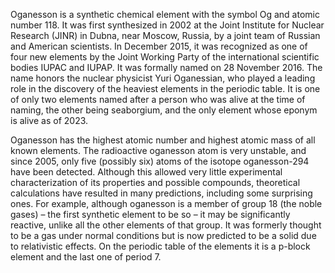 ﻿Oganesson is a synthetic chemical element with the symbol Og and atomic number 118. It was first synthesized in 2002 at the Joint Institute for Nuclear Research (JINR) in Dubna, near Moscow, Russia, by a joint team of Russian and American scientists. In December 2015, it was recognized as one of four new elements by the Joint Working Party of the international scientific bodies IUPAC and IUPAP. It was formally named on 28 November 2016. The name honors the nuclear physicist Yuri Oganessian, who played a leading role in the discovery of the heaviest elements in the periodic table. It is one of only two elements named after a person who was alive at the time of naming, the other being seaborgium, and the only element whose eponym is alive as of 2023.

Oganesson has the highest atomic number and highest atomic mass of all known elements. The radioactive oganesson atom is very unstable, and since 2005, only five (possibly six) atoms of the isotope oganesson-294 have been detected. Although this allowed very little experimental characterization of its properties and possible compounds, theoretical calculations have resulted in many predictions, including some surprising ones. For example, although oganesson is a member of group 18 (the noble gases) – the first synthetic element to be so – it may be significantly reactive, unlike all the other elements of that group. It was formerly thought to be a gas under normal conditions but is now predicted to be a solid due to relativistic effects. On the periodic table of the elements it is a p-block element and the last one of period 7.
